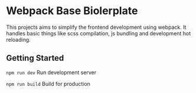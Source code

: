 # Webpack Base Biolerplate

This projects aims to simplify the frontend development using webpack.
It handles basic things like scss compilation, js bundling and development hot reloading.

## Getting Started

````npm run dev````
Run development server

````npm run build````
Build for production
